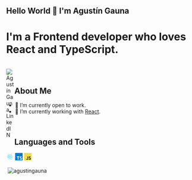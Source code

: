 ## Hello World 👋 I'm Agustín Gauna
# I'm a Frontend developer who loves React and TypeScript. 

<br/>

<a href="https://linkedin.com/in/agustingauna1997">
<img align="left" alt="Agustín Gauna LinkedIN" width="22px" src="https://icongr.am/fontawesome/linkedin.svg?size=128&color=70c8ff" />
</a>

<br />

## About Me

- 🔭 I’m currently open to work.
- 🌱 I’m currently working with [React](https://reactjs.org).

<br />

## Languages and Tools
<code><img height="20" src="https://raw.githubusercontent.com/github/explore/80688e429a7d4ef2fca1e82350fe8e3517d3494d/topics/react/react.png"></code>
<code><img height="20" src="https://raw.githubusercontent.com/github/explore/80688e429a7d4ef2fca1e82350fe8e3517d3494d/topics/typescript/typescript.png"></code>
<code><img height="20" src="https://raw.githubusercontent.com/github/explore/80688e429a7d4ef2fca1e82350fe8e3517d3494d/topics/javascript/javascript.png"></code>




<p>&nbsp;<img align="center" src="https://github-readme-stats.vercel.app/api?username=agustingauna&show_icons=true&locale=en" alt="agustingauna" /></p>
